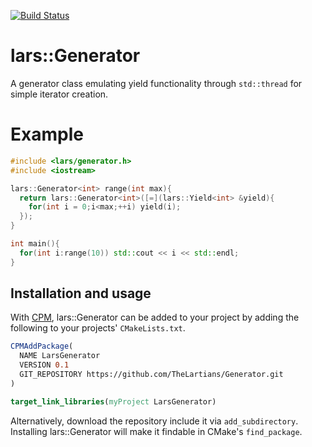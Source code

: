 [![Build Status](https://travis-ci.com/TheLartians/Generator.svg?branch=master)](https://travis-ci.com/TheLartians/Generator)

# lars::Generator

A generator class emulating yield functionality through `std::thread` for simple iterator creation.

# Example

```cpp
#include <lars/generator.h>
#include <iostream>

lars::Generator<int> range(int max){
  return lars::Generator<int>([=](lars::Yield<int> &yield){
    for(int i = 0;i<max;++i) yield(i);
  });
}

int main(){
  for(int i:range(10)) std::cout << i << std::endl;
}
```

Installation and usage
----------------------
With [CPM](https://github.com/TheLartians/CPM), lars::Generator can be added to your project by adding the following to your projects' `CMakeLists.txt`.

```cmake
CPMAddPackage(
  NAME LarsGenerator
  VERSION 0.1
  GIT_REPOSITORY https://github.com/TheLartians/Generator.git
)

target_link_libraries(myProject LarsGenerator)
```

Alternatively, download the repository include it via `add_subdirectory`. Installing lars::Generator will make it findable in CMake's `find_package`.
